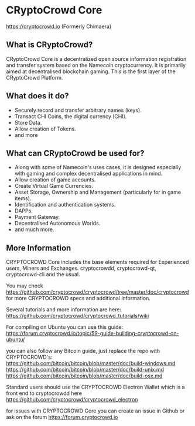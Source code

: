 CRyptoCrowd Core
=========

https://cryptocrowd.io
(Formerly Chimaera)

What is CRyptoCrowd?
-------------

CRyptoCrowd Core is a decentralized open source information registration and transfer system based on the Namecoin cryptocurrency. It is primarily aimed at decentralised blockchain gaming.
This is the first layer of the CRyptoCrowd Platform.

What does it do?
----------------

* Securely record and transfer arbitrary names (keys).
* Transact CHI Coins, the digital currency (CHI).
* Store Data.
* Allow creation of Tokens.
* and more

What can CRyptoCrowd be used for?
--------------------------

* Along with some of Namecoin's uses cases, it is designed especially with gaming and complex decentralised applications in mind.
* Allow creation of game accounts.
* Create Virtual Game Currencies.
* Asset Storage, Ownership and Management (particularly for in game items).
* Identification and authentication systems.
* DAPPs.
* Payment Gateway.
* Decentralised Autonomous Worlds.
* and much more.

More Information
----------------

CRYPTOCROWD Core includes the base elements required for Experienced users, Miners and Exchanges. cryptocrowdd, cryptocrowd-qt, cryptocrowd-cli and the usual.

You may check https://github.com/cryptocrowd/cryptocrowd/tree/master/doc/cryptocrowd for more CRYPTOCROWD specs and additional information.

Several tutorials and more information are here:
https://github.com/cryptocrowd/cryptocrowd_tutorials/wiki

For compiling on Ubuntu you can use this guide:
https://forum.cryptocrowd.io/topic/59-guide-building-cryptocrowd-on-ubuntu/


you can also follow any Bitcoin guide, just replace the repo with CRYPTOCROWD's:
https://github.com/bitcoin/bitcoin/blob/master/doc/build-windows.md
https://github.com/bitcoin/bitcoin/blob/master/doc/build-unix.md
https://github.com/bitcoin/bitcoin/blob/master/doc/build-osx.md


Standard users should use the CRYPTOCROWD Electron Wallet which is a front end to cryptocrowdd here https://github.com/cryptocrowd/cryptocrowd_electron

for issues with CRYPTOCROWD Core you can create an issue in Github or ask on the forum https://forum.cryptocrowd.io
